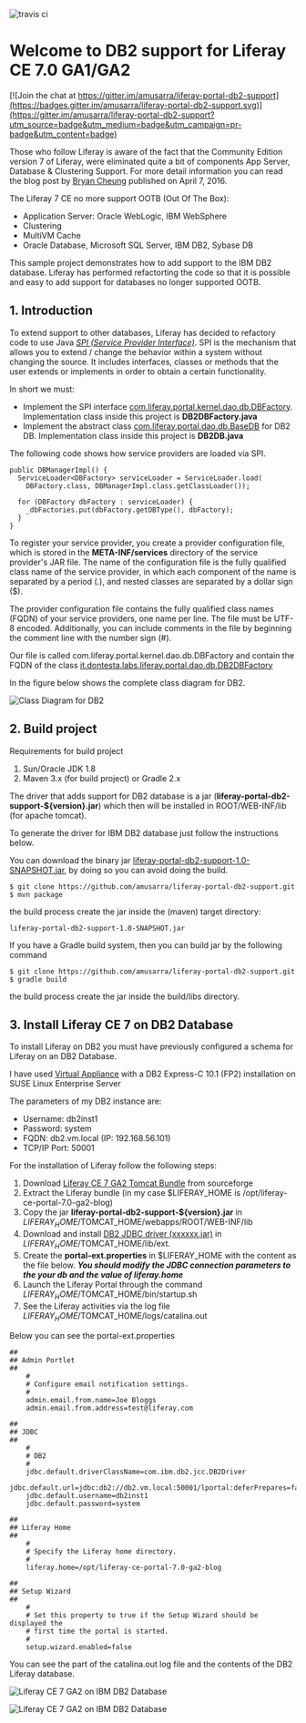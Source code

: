 ![travis ci](https://travis-ci.org/amusarra/liferay-portal-db2-support.svg?branch=master)

# Welcome to DB2 support for Liferay CE 7.0 GA1/GA2

[![Join the chat at https://gitter.im/amusarra/liferay-portal-db2-support](https://badges.gitter.im/amusarra/liferay-portal-db2-support.svg)](https://gitter.im/amusarra/liferay-portal-db2-support?utm_source=badge&utm_medium=badge&utm_campaign=pr-badge&utm_content=badge)

Those who follow Liferay is aware of the fact that the Community Edition version 7 of Liferay, were eliminated quite a bit of components App Server, Database & Clustering Support. For more detail information you can read the blog post by [Bryan Cheung]( https://www.liferay.com/it/web/bryan.cheung/blog/-/blogs/liferay-portal-7-ce-app-server-database-clustering-support) published on April 7, 2016.

The Liferay 7 CE no more support OOTB (Out Of The Box):
* Application Server: Oracle WebLogic, IBM WebSphere
* Clustering
* MultiVM Cache
* Oracle Database, Microsoft SQL Server, IBM DB2, Sybase DB

This sample project demonstrates how to add support to the IBM DB2 database. Liferay has performed refactorting the code so that it is possible and easy to add support for databases no longer supported OOTB.

## 1. Introduction
To extend support to other databases, Liferay has decided to refactory code to use Java [*SPI (Service Provider Interface)*](https://docs.oracle.com/javase/tutorial/sound/SPI-intro.html). SPI is the mechanism that allows you to extend / change the behavior within a system without changing the source. It includes interfaces, classes or methods that the user extends or implements in order to obtain a certain functionality.

In short we must:
* Implement the SPI interface [com.liferay.portal.kernel.dao.db.DBFactory](https://github.com/liferay/liferay-portal/blob/2960360870ae69360861a720136e082a06c5548f/portal-kernel/src/com/liferay/portal/kernel/dao/db/DBFactory.java). Implementation class inside this project is **DB2DBFactory.java**
* Implement the abstract class [com.liferay.portal.dao.db.BaseDB](https://github.com/liferay/liferay-portal/blob/master/portal-impl/src/com/liferay/portal/dao/db/BaseDB.java) for DB2 DB. Implementation class inside this project is **DB2DB.java**

The following code shows how service providers are loaded via SPI.
```
public DBManagerImpl() {
  ServiceLoader<DBFactory> serviceLoader = ServiceLoader.load(
    DBFactory.class, DBManagerImpl.class.getClassLoader());

  for (DBFactory dbFactory : serviceLoader) {
    _dbFactories.put(dbFactory.getDBType(), dbFactory);
  }
}
```
To register your service provider, you create a provider configuration file, which is stored in the **META-INF/services** directory of the service provider's JAR file. The name of the configuration file is the fully qualified class name of the service provider, in which each component of the name is separated by a period (.), and nested classes are separated by a dollar sign ($).

The provider configuration file contains the fully qualified class names (FQDN) of your service providers, one name per line. The file must be UTF-8 encoded. Additionally, you can include comments in the file by beginning the comment line with the number sign (#).

Our file is called com.liferay.portal.kernel.dao.db.DBFactory and contain the FQDN of the class [it.dontesta.labs.liferay.portal.dao.db.DB2DBFactory](https://github.com/amusarra/liferay-portal-db2-support/blob/master/src/main/java/it/dontesta/labs/liferay/portal/dao/db/DB2DBFactory.java)


In the figure below shows the complete class diagram for DB2.

![Class Diagram for DB2](https://www.dontesta.it/wp-content/uploads/2014/02/DB2-1.png)

## 2. Build project
Requirements for build project

1. Sun/Oracle JDK 1.8
2. Maven 3.x (for build project) or Gradle 2.x

The driver that adds support for DB2 database is a jar (**liferay-portal-db2-support-${version}.jar**) which then will be installed in ROOT/WEB-INF/lib (for apache tomcat).

To generate the driver for IBM DB2 database just follow the instructions below.

You can download the binary jar [liferay-portal-db2-support-1.0-SNAPSHOT.jar](https://github.com/amusarra/liferay-portal-db2-support/releases/download/v1.0/liferay-portal-db2-support-1.0-SNAPSHOT.jar), by doing so you can avoid doing the build.

```
$ git clone https://github.com/amusarra/liferay-portal-db2-support.git
$ mvn package
```

the build process create the jar inside the (maven) target directory:

```
liferay-portal-db2-support-1.0-SNAPSHOT.jar
```

If you have a Gradle build system, then you can build jar by the following command

```
$ git clone https://github.com/amusarra/liferay-portal-db2-support.git
$ gradle build
```

the build process create the jar inside the build/libs directory.

## 3. Install Liferay CE 7 on DB2 Database

To install Liferay on DB2 you must have previously configured a schema for Liferay on an DB2 Database.

I have used [Virtual Appliance](https://www-01.ibm.com/marketing/iwm/iwm/web/reg/pick.do?source=swg-db2va) with a DB2 Express-C 10.1 (FP2) installation on SUSE Linux Enterprise Server

The parameters of my DB2 instance are:
* Username: db2inst1
* Password: system
* FQDN: db2.vm.local (IP: 192.168.56.101)
* TCP/IP Port: 50001

For the installation of Liferay follow the following steps:

1. Download [Liferay CE 7 GA2 Tomcat Bundle](https://sourceforge.net/projects/lportal/files/Liferay%20Portal/7.0.1%20GA2/liferay-ce-portal-tomcat-7.0-ga2-20160610113014153.zip/download) from sourceforge
2. Extract the Liferay bundle (in my case $LIFERAY_HOME is /opt/liferay-ce-portal-7.0-ga2-blog)
3. Copy the jar **liferay-portal-db2-support-${version}.jar** in $LIFERAY_HOME/$TOMCAT_HOME/webapps/ROOT/WEB-INF/lib
4. Download and install [DB2 JDBC driver (xxxxxx.jar)](http://www-01.ibm.com/support/docview.wss?uid=swg21363866) in $LIFERAY_HOME/$TOMCAT_HOME/lib/ext.
5. Create the **portal-ext.properties** in $LIFERAY_HOME with the content as the file below. ***You should modify the JDBC connection parameters to the your db and the value of liferay.home***
6. Launch the Liferay Portal through the command $LIFERAY_HOME/$TOMCAT_HOME/bin/startup.sh
7. See the Liferay activities via the log file $LIFERAY_HOME/$TOMCAT_HOME/logs/catalina.out

Below you can see the portal-ext.properties

```
##
## Admin Portlet
##
    #
    # Configure email notification settings.
    #
    admin.email.from.name=Joe Bloggs
    admin.email.from.address=test@liferay.com

##
## JDBC
##
    #
    # DB2
    #
	jdbc.default.driverClassName=com.ibm.db2.jcc.DB2Driver
    jdbc.default.url=jdbc:db2://db2.vm.local:50001/lportal:deferPrepares=false;fullyMaterializeInputStreams=true;fullyMaterializeLobData=true;progresssiveLocators=2;progressiveStreaming=2;
    jdbc.default.username=db2inst1
	jdbc.default.password=system
	
##
## Liferay Home
##
    #
    # Specify the Liferay home directory.
    #
    liferay.home=/opt/liferay-ce-portal-7.0-ga2-blog

##
## Setup Wizard
##
    #
    # Set this property to true if the Setup Wizard should be displayed the
    # first time the portal is started.
    #
    setup.wizard.enabled=false
```

You can see the part of the catalina.out log file and the contents of the DB2 Liferay database.

![Liferay CE 7 GA2 on IBM DB2 Database ](https://www.dontesta.it/wp-content/uploads/2016/08/Liferay7CEOnIBMDB2DataBase.png)

![Liferay CE 7 GA2 on IBM DB2 Database ](https://www.dontesta.it/wp-content/uploads/2016/08/Liferay7CEOnIBMDB2DataBase_1.png)
